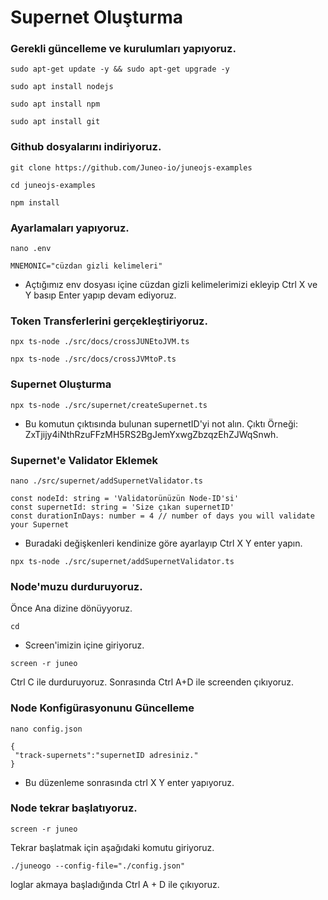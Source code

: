 # Supernet Oluşturma
### Gerekli güncelleme ve kurulumları yapıyoruz.
```
sudo apt-get update -y && sudo apt-get upgrade -y
```
```
sudo apt install nodejs
```
```
sudo apt install npm
```
```
sudo apt install git
```
### Github dosyalarını indiriyoruz.
```
git clone https://github.com/Juneo-io/juneojs-examples
```
```
cd juneojs-examples
```
```
npm install
```
### Ayarlamaları yapıyoruz.

```
nano .env
```

```
MNEMONIC="cüzdan gizli kelimeleri"
```
* Açtığımız env dosyası içine cüzdan gizli kelimelerimizi ekleyip Ctrl X ve Y basıp Enter yapıp devam ediyoruz.

### Token Transferlerini gerçekleştiriyoruz.
```
npx ts-node ./src/docs/crossJUNEtoJVM.ts
```
```
npx ts-node ./src/docs/crossJVMtoP.ts
```
### Supernet Oluşturma
```
npx ts-node ./src/supernet/createSupernet.ts
```
* Bu komutun çıktısında bulunan supernetID'yi not alın. Çıktı Örneği: ZxTjijy4iNthRzuFFzMH5RS2BgJemYxwgZbzqzEhZJWqSnwh.

### Supernet'e Validator Eklemek
```
nano ./src/supernet/addSupernetValidator.ts
```

```
const nodeId: string = 'Validatorünüzün Node-ID'si'
const supernetId: string = 'Size çıkan supernetID'
const durationInDays: number = 4 // number of days you will validate your Supernet
```
* Buradaki değişkenleri kendinize göre ayarlayıp Ctrl X Y enter yapın.

```
npx ts-node ./src/supernet/addSupernetValidator.ts
```

### Node'muzu durduruyoruz. 
Önce Ana dizine dönüyyoruz.
```
cd
```
* Screen'imizin içine giriyoruz.
```
screen -r juneo
```
Ctrl C ile durduruyoruz.
Sonrasında Ctrl A+D ile screenden çıkıyoruz.

### Node Konfigürasyonunu Güncelleme

```
nano config.json
```
```
{
 "track-supernets":"supernetID adresiniz."
}
```
* Bu düzenleme sonrasında ctrl X Y enter yapıyoruz.

### Node tekrar başlatıyoruz.

```
screen -r juneo
```

Tekrar başlatmak için aşağıdaki komutu giriyoruz.
```
./juneogo --config-file="./config.json"
```
loglar akmaya başladığında Ctrl A + D ile çıkıyoruz. 
